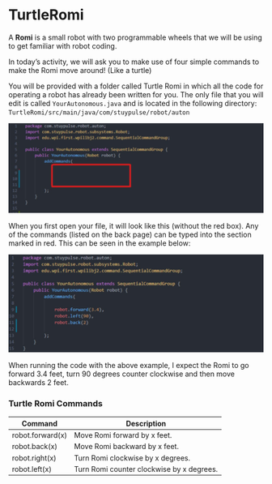 # TurtleRomi

A **Romi** is a small robot with two programmable wheels that we will be using to get familiar with robot coding.

In today’s activity, we will ask you to make use of four simple commands to make the Romi move around! (Like a turtle)

You will be provided with a folder called Turtle Romi in which all the code for operating a robot has already been written for you. The only file that you will edit is called `YourAutonomous.java` and is located in the following directory: `TurtleRomi/src/main/java/com/stuypulse/robot/auton`

![Code is Placed Here](images/guideimage0.png)

When you first open your file, it will look like this (without the red box). Any of the commands (listed on the back page) can be typed into the section marked in red. This can be seen in the example below:

![example code](images/guideimage1.png)

When running the code with the above example, I expect the Romi to go forward 3.4 feet, turn 90 degrees counter clockwise and then move backwards 2 feet.

### Turtle Romi Commands

| Command|Description|
|--------------|-----------|
|robot.forward(x)| Move Romi forward by x feet.|
|robot.back(x)|Move Romi backward by x feet.|
|robot.right(x)|Turn Romi clockwise by x degrees.       |
|robot.left(x)|Turn Romi counter clockwise by x degrees.|
